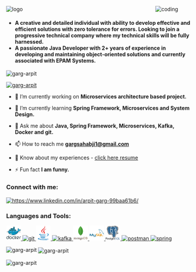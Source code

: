 ![logo](https://github.com/garg-arpit/garg-arpit/blob/main/github-header-image.png)
<img align="right" alt="coding" width="20%" src="https://i.pinimg.com/originals/e8/f4/53/e8f453469a3ec97ecd354df465d73913.gif">
<h4 align="left" width="80%">
  <ul>
    <li>
  A creative and detailed individual with ability to develop effective and efficient solutions with zero tolerance for errors. Looking to join a progressive technical company where my technical skills will be fully harnessed. 
    </li>
    <li>
  A passionate Java Developer with 2+ years of experience in developing and maintaining object-oriented solutions and currently associated with EPAM Systems.</h3>
</li>
  </ul>
  </h4>
<p align="left"> <img src="https://komarev.com/ghpvc/?username=garg-arpit&label=Profile%20views&color=0e75b6&style=flat" alt="garg-arpit" /> </p>

<p align="left"> <a href="https://github.com/ryo-ma/github-profile-trophy"><img src="https://github-profile-trophy.vercel.app/?username=garg-arpit" alt="garg-arpit" /></a> </p>

- 🔭 I’m currently working on **Microservices architecture based project.**

- 🌱 I’m currently learning **Spring Framework, Microservices and System Design.**

- 💬 Ask me about **Java, Spring Framework, Microservices, Kafka, Docker and git.**

- 📫 How to reach me **gargsahabji1@gmail.com**

- 📄 Know about my experiences - [click here resume](https://drive.google.com/file/d/1d2NsPEEqID4AJm2-Z79OmVKnAaIwSIrx/view?usp=share_link)

- ⚡ Fun fact **I am funny.**

<h3 align="left">Connect with me:</h3>
<p align="left">
<a href="https://linkedin.com/in/https://www.linkedin.com/in/arpit-garg-99baa61b6/" target="blank"><img align="center" src="https://raw.githubusercontent.com/rahuldkjain/github-profile-readme-generator/master/src/images/icons/Social/linked-in-alt.svg" alt="https://www.linkedin.com/in/arpit-garg-99baa61b6/" height="30" width="40" /></a>
</p>

<h3 align="left">Languages and Tools:</h3>
<p align="left"> <a href="https://www.docker.com/" target="_blank" rel="noreferrer"> <img src="https://raw.githubusercontent.com/devicons/devicon/master/icons/docker/docker-original-wordmark.svg" alt="docker" width="40" height="40"/> </a> <a href="https://git-scm.com/" target="_blank" rel="noreferrer"> <img src="https://www.vectorlogo.zone/logos/git-scm/git-scm-icon.svg" alt="git" width="40" height="40"/> </a> <a href="https://www.java.com" target="_blank" rel="noreferrer"> <img src="https://raw.githubusercontent.com/devicons/devicon/master/icons/java/java-original.svg" alt="java" width="40" height="40"/> </a> <a href="https://kafka.apache.org/" target="_blank" rel="noreferrer"> <img src="https://www.vectorlogo.zone/logos/apache_kafka/apache_kafka-icon.svg" alt="kafka" width="40" height="40"/> </a> <a href="https://www.mongodb.com/" target="_blank" rel="noreferrer"> <img src="https://raw.githubusercontent.com/devicons/devicon/master/icons/mongodb/mongodb-original-wordmark.svg" alt="mongodb" width="40" height="40"/> </a> <a href="https://www.mysql.com/" target="_blank" rel="noreferrer"> <img src="https://raw.githubusercontent.com/devicons/devicon/master/icons/mysql/mysql-original-wordmark.svg" alt="mysql" width="40" height="40"/> </a> <a href="https://www.postgresql.org" target="_blank" rel="noreferrer"> <img src="https://raw.githubusercontent.com/devicons/devicon/master/icons/postgresql/postgresql-original-wordmark.svg" alt="postgresql" width="40" height="40"/> </a> <a href="https://postman.com" target="_blank" rel="noreferrer"> <img src="https://www.vectorlogo.zone/logos/getpostman/getpostman-icon.svg" alt="postman" width="40" height="40"/> </a> <a href="https://spring.io/" target="_blank" rel="noreferrer"> <img src="https://www.vectorlogo.zone/logos/springio/springio-icon.svg" alt="spring" width="40" height="40"/> </a> </p>

<p><img align="left" src="https://github-readme-stats.vercel.app/api/top-langs?username=garg-arpit&show_icons=true&locale=en&layout=compact" alt="garg-arpit" /></p>

<p>&nbsp;<img align="center" src="https://github-readme-stats.vercel.app/api?username=garg-arpit&show_icons=true&locale=en" alt="garg-arpit" /></p>

<p><img align="center" src="https://github-readme-streak-stats.herokuapp.com/?user=garg-arpit&" alt="garg-arpit" /></p>
